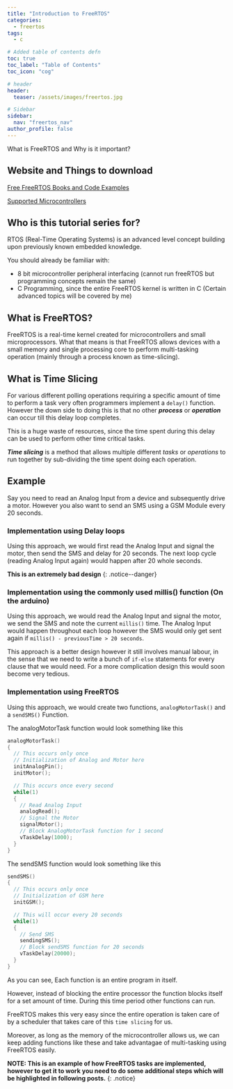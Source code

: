 ```yaml
---
title: "Introduction to FreeRTOS"
categories:
  - freertos
tags:
  - c

# Added table of contents defn
toc: true
toc_label: "Table of Contents"
toc_icon: "cog"

# header
header:
  teaser: /assets/images/freertos.jpg

# Sidebar
sidebar:
  nav: "freertos_nav"
author_profile: false
---
```


What is FreeRTOS and Why is it important?

## Website and Things to download

[Free FreeRTOS Books and Code Examples](https://www.freertos.org/Documentation/RTOS_book.html)

[Supported Microcontrollers](https://www.freertos.org/RTOS_ports.html)

## Who is this tutorial series for?

RTOS (Real-Time Operating Systems) is an advanced level concept building upon previously known embedded knowledge.

You should already be familiar with:
- 8 bit microcontroller peripheral interfacing (cannot run freeRTOS but programming concepts remain the same)
- C Programming, since the entire FreeRTOS kernel is written in C (Certain advanced topics will be covered by me)

## What is FreeRTOS?

FreeRTOS is a real-time kernel created for microcontrollers and small microprocessors. What that means is that FreeRTOS allows devices with a small memory and single processing core to perform multi-tasking operation (mainly through a process known as time-slicing).

## What is Time Slicing

For various different polling operations requiring a specific amount of time to perform a task very often programmers implement a `delay()` function.
However the down side to doing this is that no other ***process*** or ***operation*** can occur till this delay loop completes.

This is a huge waste of resources, since the time spent during this delay can be used to perform other time critical tasks.

***Time slicing*** is a method that allows multiple different *tasks* or *operations* to run together by sub-dividing the time spent doing each operation.

## Example

Say you need to read an Analog Input from a device and subsequently drive a motor. However you also want to send an SMS using a GSM Module every 20 seconds.

### Implementation using Delay loops

Using this approach, we would first read the Analog Input and signal the motor, then send the SMS and delay for 20 seconds.
The next loop cycle (reading Analog Input again) would happen after 20 whole seconds.

**This is an extremely bad design**
{: .notice--danger}

### Implementation using the commonly used millis() function (On the arduino)

Using this approach, we would read the Analog Input and signal the motor, we send the SMS and note the current `millis()` time.
The Analog Input would happen throughout each loop however the SMS would only get sent again if `millis() - previousTime > 20 seconds`.

This approach is a better design however it still involves manual labour, in the sense that we need to write a bunch of `if-else` statements for every clause that we would need. For a more complication design this would soon become very tedious.

### Implementation using FreeRTOS

Using this approach, we would create two functions, `analogMotorTask()` and a `sendSMS()` Function.

The analogMotorTask function would look something like this

``` c
analogMotorTask()
{
  // This occurs only once
  // Initialization of Analog and Motor here
  initAnalogPin();
  initMotor();

  // This occurs once every second
  while(1)
  {
    // Read Analog Input
    analogRead();
    // Signal the Motor
    signalMotor();
    // Block AnalogMotorTask function for 1 second
    vTaskDelay(1000);
  }
}
```

The sendSMS function would look something like this

``` c
sendSMS()
{
  // This occurs only once
  // Initialization of GSM here
  initGSM();

  // This will occur every 20 seconds
  while(1)
  {
    // Send SMS
    sendingSMS();
    // Block sendSMS function for 20 seconds
    vTaskDelay(20000);
  }
}
```

As you can see, Each function is an entire program in itself.

However, instead of blocking the entire processor the function blocks itself for a set amount of time. During this time period other functions can run.

FreeRTOS makes this very easy since the entire operation is taken care of by a scheduler that takes care of this `time slicing` for us.

Moreover, as long as the memory of the microcontroller allows us, we can keep adding functions like these and take advantagae of multi-tasking using FreeRTOS easily.

**NOTE: This is an example of how FreeRTOS tasks are implemented, however to get it to work you need to do some additional steps which will be highlighted in following posts.**
{: .notice}
